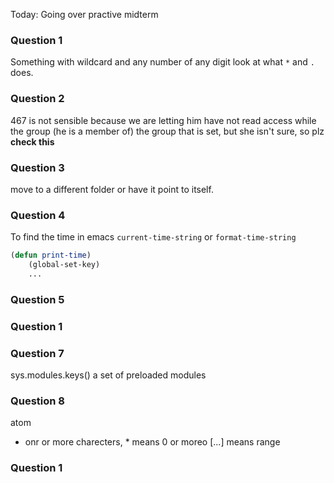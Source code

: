 Today: Going over practive midterm 

### Question 1
Something with wildcard and any number of any digit look at what `*` and `.` does. 

### Question 2
467 is not sensible because we are letting him have not read access while the group (he is a member of) the group that is set, but she isn't sure, so plz **check this**


### Question 3
move to a different folder or have it point to itself.

### Question 4
To find the time in emacs `current-time-string` or `format-time-string`

```lisp
(defun print-time)
    (global-set-key)
    ...

```



### Question 5



### Question 1

### Question 7

sys.modules.keys() a set of preloaded modules 

### Question 8 
atom
+ onr or more charecters, * means 0 or moreo 
[...] means range 


### Question 1